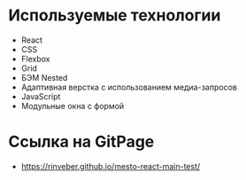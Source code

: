 # Используемые технологии
* React
* CSS
* Flexbox
* Grid
* БЭМ Nested
* Адаптивная верстка с использованием медиа-запросов
* JavaScript
* Модульные окна с формой

# Ссылка на GitPage
* https://rinveber.github.io/mesto-react-main-test/